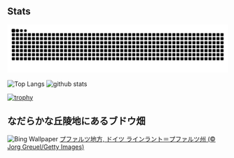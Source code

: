## Stats
<picture>
  <source media="(prefers-color-scheme: dark)" srcset="https://raw.githubusercontent.com/ba230t/ba230t/output/github-contribution-grid-snake-dark.svg">
  <source media="(prefers-color-scheme: light)" srcset="https://raw.githubusercontent.com/ba230t/ba230t/output/github-contribution-grid-snake.svg">
  <img alt="github contribution grid snake animation" src="https://raw.githubusercontent.com/ba230t/ba230t/output/github-contribution-grid-snake.svg">
</picture>

<p align="left">
  <img alt="Top Langs" height="150px" src="https://github-readme-stats.vercel.app/api/top-langs/?username=ba230t&layout=compact&theme=transparent" />
  <img alt="github stats" height="150px" src="https://github-readme-stats.vercel.app/api?username=ba230t&theme=transparent" />
</p>

[![trophy](https://github-profile-trophy.vercel.app/?username=ba230t&theme=transparent&column=7)](https://github.com/ryo-ma/github-profile-trophy)


<!-- Bing Wallpaper Start -->
## なだらかな丘陵地にあるブドウ畑
![Bing Wallpaper](https://www.bing.com/th?id=OHR.RhinelandVineyards_JA-JP6772337865_1920x1080.jpg&rf=LaDigue_1920x1080.jpg&pid=hp)
[プファルツ地方, ドイツ ラインラント＝プファルツ州 (© Jorg Greuel/Getty Images)](https://www.bing.com/search?q=%E3%83%97%E3%83%95%E3%82%A1%E3%83%AB%E3%83%84%E5%9C%B0%E6%96%B9&form=hpcapt&filters=HpDate%3a%2220240726_1500%22)
<!-- Bing Wallpaper End -->
